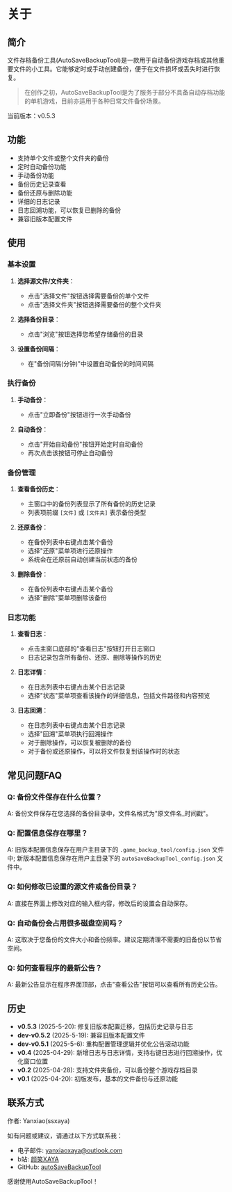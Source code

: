 # 关于

## 简介

文件存档备份工具(AutoSaveBackupTool)是一款用于自动备份游戏存档或其他重要文件的小工具。它能够定时或手动创建备份，便于在文件损坏或丢失时进行恢复。
> 在创作之初，AutoSaveBackupTool是为了服务于部分不具备自动存档功能的单机游戏，目前亦适用于各种日常文件备份场景。

当前版本：v0.5.3

## 功能

- 支持单个文件或整个文件夹的备份
- 定时自动备份功能
- 手动备份功能
- 备份历史记录查看
- 备份还原与删除功能
- 详细的日志记录
- 日志回溯功能，可以恢复已删除的备份
- 兼容旧版本配置文件

## 使用

### 基本设置

1. **选择源文件/文件夹**：
   - 点击"选择文件"按钮选择需要备份的单个文件
   - 点击"选择文件夹"按钮选择需要备份的整个文件夹

2. **选择备份目录**：
   - 点击"浏览"按钮选择您希望存储备份的目录

3. **设置备份间隔**：
   - 在"备份间隔(分钟)"中设置自动备份的时间间隔

### 执行备份

1. **手动备份**：
   - 点击"立即备份"按钮进行一次手动备份

2. **自动备份**：
   - 点击"开始自动备份"按钮开始定时自动备份
   - 再次点击该按钮可停止自动备份

### 备份管理

1. **查看备份历史**：
   - 主窗口中的备份列表显示了所有备份的历史记录
   - 列表项前缀 `[文件]` 或 `[文件夹]` 表示备份类型

2. **还原备份**：
   - 在备份列表中右键点击某个备份
   - 选择"还原"菜单项进行还原操作
   - 系统会在还原前自动创建当前状态的备份

3. **删除备份**：
   - 在备份列表中右键点击某个备份
   - 选择"删除"菜单项删除该备份

### 日志功能

1. **查看日志**：
   - 点击主窗口底部的"查看日志"按钮打开日志窗口
   - 日志记录包含所有备份、还原、删除等操作的历史

2. **日志详情**：
   - 在日志列表中右键点击某个日志记录
   - 选择"状态"菜单项查看该操作的详细信息，包括文件路径和内容预览

3. **日志回溯**：
   - 在日志列表中右键点击某个日志记录
   - 选择"回溯"菜单项执行回溯操作
   - 对于删除操作，可以恢复被删除的备份
   - 对于备份或还原操作，可以将文件恢复到该操作时的状态

## 常见问题FAQ

### Q: 备份文件保存在什么位置？
A: 备份文件保存在您选择的备份目录中，文件名格式为"原文件名_时间戳"。

### Q: 配置信息保存在哪里？
A: 旧版本配置信息保存在用户主目录下的 `.game_backup_tool/config.json` 文件中;
   新版本配置信息保存在用户主目录下的 `autoSaveBackupTool_config.json` 文件中。

### Q: 如何修改已设置的源文件或备份目录？
A: 直接在界面上修改对应的输入框内容，修改后的设置会自动保存。

### Q: 自动备份会占用很多磁盘空间吗？
A: 这取决于您备份的文件大小和备份频率。建议定期清理不需要的旧备份以节省空间。

### Q: 如何查看程序的最新公告？
A: 最新公告显示在程序界面顶部，点击"查看公告"按钮可以查看所有历史公告。

## 历史

- **v0.5.3** (2025-5-20): 修复旧版本配置迁移，包括历史记录与日志
- **dev-v0.5.2** (2025-5-19): 兼容旧版本配置文件
- **dev-v0.5.1** (2025-5-6): 重构配置管理逻辑并优化公告滚动功能
- **v0.4** (2025-04-29): 新增日志与日志详情，支持右键日志进行回溯操作，优化窗口位置
- **v0.2** (2025-04-28): 支持文件夹备份，可以备份整个游戏存档目录
- **v0.1** (2025-04-20): 初版发布，基本的文件备份与还原功能

## 联系方式

作者: Yanxiao(ssxaya)

如有问题或建议，请通过以下方式联系我：

- 电子邮件: [yanxiaoxaya@outlook.com](mailto:yanxiaoxaya@outlook.com)
- b站: [颜笑XAYA](https://space.bilibili.com/359322078)
- GitHub: [autoSaveBackupTool](https://github.com/ssxaya/autoSaveBackupTool/)

感谢使用AutoSaveBackupTool！
